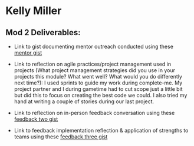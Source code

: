 # Kelly Miller


## Mod 2 Deliverables:
* Link to gist documenting mentor outreach conducted using these [mentor gist](https://gist.github.com/kellymiller6/d6469958ed5c51504d10fd8fecf031f0)

* Link to reflection on agile practices/project management used in projects (What project management strategies did you use in your projects this module? What went well? What would you do differently next time?):
  I used sprints to guide my work during complete-me. My project partner and I during gametime had to cut scope just a little
  bit but did this to focus on creating the best code we could. I also tried my hand at writing a couple of stories during our
  last project. 

* Link to reflection on in-person feedback conversation using these [feedback two gist](https://gist.github.com/kellymiller6/67f9e2e1148711308090bf08f3156baa)

* Link to feedback implementation reflection & application of strengths to teams using these [feedback three gist](https://gist.github.com/kellymiller6/be2872bee1502544180d896396690c54)

